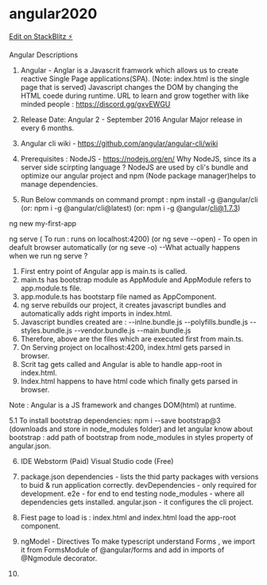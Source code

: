 # angular2020

[Edit on StackBlitz ⚡️](https://stackblitz.com/edit/angular2020)

Angular Descriptions
1. Angular - Anglar is a Javascrit framwork which allows us to create reactive Single Page applications(SPA).
(Note: index.html is the single page that is served)
Javascript changes the DOM by changing the HTML coede during runtime.
URL to learn and grow together with like minded people : https://discord.gg/gxvEWGU

2. Release Date:
Angular 2 - September 2016
Angular Major release in every 6 months.

3. Angular cli wiki - https://github.com/angular/angular-cli/wiki

4. Prerequisites :
NodeJS - https://nodejs.org/en/
Why NodeJS, since its a server side scirpting language ?
NodeJS are used by cli's bundle and optimize our angular project and npm (Node package manager)helps to manage dependencies.

5. Run Below commands on command prompt :
npm install -g @angular/cli 
(or:  npm i -g @angular/cli@latest)
(or:  npm i -g @angular/cli@1.7.3)

ng new my-first-app

ng serve ( To run : runs on localhost:4200)
(or ng seve --open) - To open in deafult browser automatically
(or ng seve -o)
--What actually happens when we run ng serve ?
1. First entry point of Angular app is main.ts is called.
2. main.ts has bootstrap module as AppModule and AppModule refers to app.module.ts file.
3. app.module.ts has bootstarp file named as AppComponent.
4. ng serve rebuilds our project, it creates javascript bundles and automatically adds right imports in index.html.
5. Javascript bundles created are :
  --inlne.bundle.js
  --polyfills.bundle.js
  --styles.bundle.js
  --vendor.bundle.js
  --main.bundle.js
5. Therefore, above are the files which are executed first from main.ts.
6. On Serving project on localhost:4200, index.html gets parsed in browser.
7. Scrit tag gets called and Angular is able to handle app-root in index.html.
8. Index.html happens to have html code which finally gets parsed in browser.

Note : Angular is a JS framework and changes DOM(html) at runtime.

5.1 To install bootstrap dependencies:
npm i --save bootstrap@3 (downloads and store in node_modules folder)
and let angular know about bootstrap : add path of bootstrap from node_modules in styles property of angular.json.

6. IDE
Webstorm (Paid)
Visual Studio code (Free)

7. package.json 
dependencies - lists the thid party packages with versions to buid & run application correctly.
devDependencies - only required for development.
e2e - for end to end testing
node_modules - where all dependencies gets installed.
angular.json - it configures the cli project.

8. Fiest page to load is : index.html 
and index.html load the app-root component.

9. ngModel - Directives
To make typescript understand Forms , we import it from FormsModule of @angular/forms and add in imports of @Ngmodule decorator.

10. 



